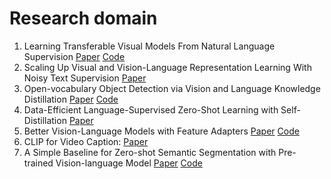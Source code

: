 # Research domain
1. Learning Transferable Visual Models From Natural Language Supervision [Paper](https://arxiv.org/abs/2103.00020) [Code](https://github.com/openai/CLIP)
2. Scaling Up Visual and Vision-Language Representation Learning With Noisy Text Supervision [Paper](https://arxiv.org/abs/2102.05918)
3. Open-vocabulary Object Detection via Vision and Language Knowledge Distillation [Paper](https://arxiv.org/abs/2104.13921) [Code](https://github.com/tensorflow/tpu/tree/master/models/official/detection/projects/vild)
4. Data-Efficient Language-Supervised Zero-Shot Learning with Self-Distillation [Paper](https://arxiv.org/abs/2104.08945)
5. Better Vision-Language Models with Feature Adapters [Paper](https://arxiv.org/abs/2110.04544) [Code](https://github.com/gaopengcuhk/clip-adapter)
6. CLIP for Video Caption: [Paper](https://arxiv.org/abs/2110.06615)
7. A Simple Baseline for Zero-shot Semantic Segmentation with Pre-trained Vision-language Model [Paper](https://arxiv.org/abs/2112.14757) [Code](https://github.com/MendelXu/zsseg.baseline)
